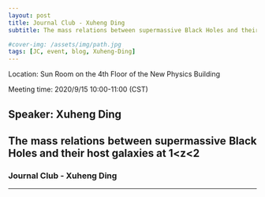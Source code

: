 ```yaml
---
layout: post
title: Journal Club - Xuheng Ding
subtitle: The mass relations between supermassive Black Holes and their host galaxies at 1<z<2

#cover-img: /assets/img/path.jpg
tags: [JC, event, blog, Xuheng-Ding]
---
```


<style>
body {
text-align: justify}
</style>

Location: Sun Room on the 4th Floor of the New Physics Building

Meeting time: 2020/9/15 10:00-11:00 (CST)


## Speaker: Xuheng Ding

## The mass relations between supermassive Black Holes and their host galaxies at 1<z<2

### Journal Club - Xuheng Ding

______________________________
